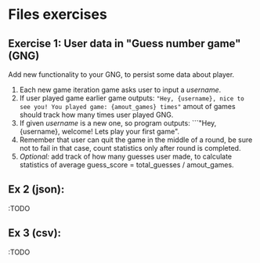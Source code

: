 # Files exercises

## Exercise 1: User data in "Guess number game" (GNG)

Add new functionality to your GNG, to persist some data about player.

1. Each new game iteration game asks user to input a _username_.
2. If user played game earlier game outputs: ```"Hey, {username}, nice to see you! You played game: {amout_games} times"``` amout of games should track how many times user played GNG.
3. If given _username_ is a new one, so program outputs: ```"Hey, {username}, welcome! Lets play your first game".
4. Remember that user can quit the game in the middle of a round, be sure not to fail in that case, count statistics only after round is completed.
5. *Optional:* add track of how many guesses user made, to calculate statistics of average guess_score = total_guesses / amout_games.


## Ex 2 (json): 

:TODO

## Ex 3 (csv):

:TODO
